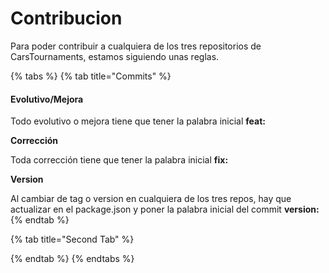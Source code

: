 # Contribucion

Para poder contribuir a cualquiera de los tres repositorios de CarsTournaments, estamos siguiendo unas reglas.

{% tabs %}
{% tab title="Commits" %}
#### Evolutivo/Mejora

Todo evolutivo o mejora tiene que tener la palabra inicial **feat:**

**Corrección**

Toda corrección tiene que tener la palabra inicial **fix:**

**Version**

Al cambiar de tag o version en cualquiera de los tres repos, hay que actualizar en el package.json y poner la palabra inicial del commit **version:**
{% endtab %}

{% tab title="Second Tab" %}

{% endtab %}
{% endtabs %}

